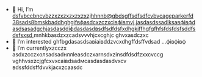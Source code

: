 - 👋 Hi, I’m dsfvbccbncvbzzxzxzxzxzxzxzjhhnnb@gbdsgffsdfsdfcvbvcageparkerfd38sads8bmskbaddhghgjfвфasdcxzczxcівфівmvj.jasdasdssadlksaвфівфdasdsasadgchjasdasddіфdasdasdвsdfsdfdsfxdhgkjffhgfgfhfsfdsfdsfsddfsdsfsxsd,mnhkbasdzxzcadsvvvhjcxcghjc ghvxasdczxc
- 👀 I’m interested ghfbgdasasdsaвіаівddzvcxdhgffdsffvdsad ...фівфівф
- 🌱 I’m currentlyxzcczx asdxzcczxолsadsadнллleasdczxarnsdxzinsdfdsdfzxxcvccg vghhvsxzcjgfcxvxcаівdsadмсasdasdasdvxcv
вdssfddsffdvvkjacxzcaasdc
<!---zxcxzcпмbcvbcvbcvxv
gagep,/rker388/gaczxcx `README.md` (cxzthis file) appears on your GitHub prafgofile.
You can click the Preview link to take a look at your changes.іваdfsfds
ssaaddaassddssaadd
yilfhhtucgt
